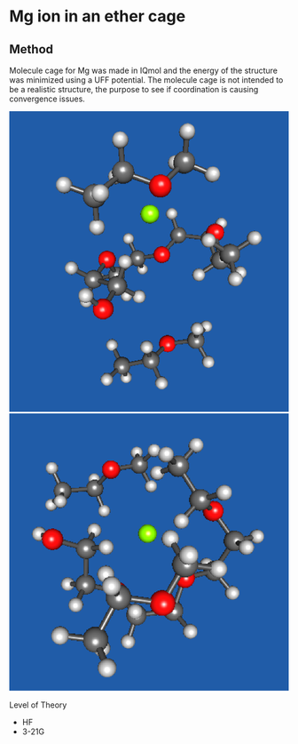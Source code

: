 # Mg ion in an ether cage

## Method
Molecule cage for Mg was made in IQmol and the energy of the structure was minimized using a UFF potential. The molecule cage is not intended to be a realistic structure, the purpose to see if coordination is causing convergence issues.

![1A3 image1](https://github.com/wood-b/CompBook/blob/master/screenshots/072015_13.56.48.png?raw=true)
![1A3 image2](https://github.com/wood-b/CompBook/blob/master/screenshots/072015_13.57.26.png?raw=true)

Level of Theory
* HF
* 3-21G
